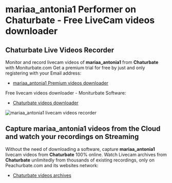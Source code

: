 # mariaa_antonia1 Performer on Chaturbate - Free LiveCam videos downloader

## Chaturbate Live Videos Recorder

Monitor and record livecam videos of **mariaa_antonia1** from **Chaturbate** with Moniturbate.com
Get a premium trial for free by just and only registering with your Email address:
* [mariaa_antonia1 Premium videos downloader](https://moniturbate.com/request-demo-licence-key.html)

Free livecam videos downloader - Moniturbate Software:
* [Chaturbate videos downloader](https://moniturbate.com/moniturbate-download-software.html)

![mariaa_antonia1 livecam videos recorder](https://peachurnet.com/templates/moniturbate-software.png)


## Capture mariaa_antonia1 videos from the Cloud and watch your recordings on Streaming

Without the need of downloading a software, capture **mariaa_antonia1** livecam videos from **Chaturbate** 100% online.
Watch Livecam archives from **Chaturbate** unlimitedly from thousands of existing recordings, only on Peachurbate.com and its websites network:
* [Chaturbate videos archives](https://peachurnet.com/)